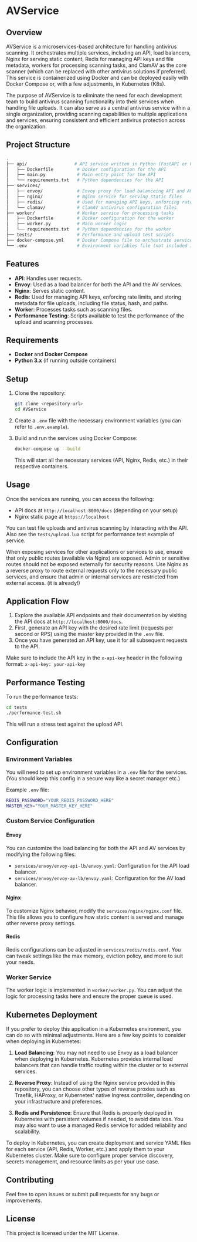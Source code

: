 
# AVService

## Overview

AVService is a microservices-based architecture for handling antivirus scanning. It orchestrates multiple services, including an API, load balancers, Nginx for serving static content, Redis for managing API keys and file metadata, workers for processing scanning tasks, and ClamAV as the core scanner (which can be replaced with other antivirus solutions if preferred). This service is containerized using Docker and can be deployed easily with Docker Compose or, with a few adjustments, in Kubernetes (K8s).

The purpose of AVService is to eliminate the need for each development team to build antivirus scanning functionality into their services when handling file uploads. It can also serve as a central antivirus service within a single organization, providing scanning capabilities to multiple applications and services, ensuring consistent and efficient antivirus protection across the organization.

## Project Structure

```bash
.
├── api/                  # API service written in Python (FastAPI or Flask)
│   ├── Dockerfile         # Docker configuration for the API
│   ├── main.py            # Main entry point for the API
│   └── requirements.txt   # Python dependencies for the API
├── services/
│   ├── envoy/             # Envoy proxy for load balanceing API and AV services
│   ├── nginx/             # Nginx service for serving static files
│   ├── redis/             # Used for managing API keys, enforcing rate limits, and storing metadata for file uploads, including file status, hash, and paths.
│   └── clamav/            # ClamAV antivirus configuration files
├── worker/                # Worker service for processing tasks
│   ├── Dockerfile         # Docker configuration for the worker
│   ├── worker.py          # Main worker logic
│   └── requirements.txt   # Python dependencies for the worker
├── tests/                 # Performance and upload test scripts
├── docker-compose.yml     # Docker Compose file to orchestrate services
└── .env                   # Environment variables file (not included in the repo)
```

## Features

- **API**: Handles user requests.
- **Envoy**: Used as a load balancer for both the API and the AV services.
- **Nginx**: Serves static content.
- **Redis**: Used for managing API keys, enforcing rate limits, and storing metadata for file uploads, including file status, hash, and paths.
- **Worker**: Processes tasks such as scanning files.
- **Performance Testing**: Scripts available to test the performance of the upload and scanning processes.

## Requirements

- **Docker** and **Docker Compose**
- **Python 3.x** (if running outside containers)

## Setup

1. Clone the repository:

   ```bash
   git clone <repository-url>
   cd AVService
   ```

2. Create a `.env` file with the necessary environment variables (you can refer to `.env.example`).

3. Build and run the services using Docker Compose:

   ```bash
   docker-compose up --build
   ```

   This will start all the necessary services (API, Nginx, Redis, etc.) in their respective containers.

## Usage

Once the services are running, you can access the following:

- API docs at `http://localhost:8000/docs` (depending on your setup)
- Nginx static page at `https://localhost`

You can test file uploads and antivirus scanning by interacting with the API. Also see the `tests/upload.lua` script for performance test example of service.

When exposing services for other applications or services to use, ensure that only public routes (available via Nginx) are exposed. Admin or sensitive routes should not be exposed externally for security reasons. Use Nginx as a reverse proxy to route external requests only to the necessary public services, and ensure that admin or internal services are restricted from external access. (it is already!)

## Application Flow

1. Explore the available API endpoints and their documentation by visiting the API docs at `http://localhost:8000/docs`.
2. First, generate an API key with the desired rate limit (requests per second or RPS) using the master key provided in the `.env` file.
3. Once you have generated an API key, use it for all subsequent requests to the API.

Make sure to include the API key in the `x-api-key` header in the following format:
`x-api-key: your-api-key`

## Performance Testing

To run the performance tests:

```bash
cd tests
./performance-test.sh
```

This will run a stress test against the upload API.

## Configuration

### Environment Variables

You will need to set up environment variables in a `.env` file for the services. (You should keep this config in a secure way like a secret manager etc.)

Example `.env` file:

```bash
REDIS_PASSWORD="YOUR_REDIS_PASSWORD_HERE"
MASTER_KEY="YOUR_MASTER_KEY_HERE"
```

### Custom Service Configuration

#### Envoy

You can customize the load balancing for both the API and AV services by modifying the following files:

- `services/envoy/envoy-api-lb/envoy.yaml`: Configuration for the API load balancer.
- `services/envoy/envoy-av-lb/envoy.yaml`: Configuration for the AV load balancer.

#### Nginx

To customize Nginx behavior, modify the `services/nginx/nginx.conf` file. This file allows you to configure how static content is served and manage other reverse proxy settings.

#### Redis

Redis configurations can be adjusted in `services/redis/redis.conf`. You can tweak settings like the max memory, eviction policy, and more to suit your needs.

### Worker Service

The worker logic is implemented in `worker/worker.py`. You can adjust the logic for processing tasks here and ensure the proper queue is used.

## Kubernetes Deployment

If you prefer to deploy this application in a Kubernetes environment, you can do so with minimal adjustments. Here are a few key points to consider when deploying in Kubernetes:

1. **Load Balancing**:
   You may not need to use Envoy as a load balancer when deploying in Kubernetes. Kubernetes provides internal load balancers that can handle traffic routing within the cluster or to external services.

2. **Reverse Proxy**:
   Instead of using the Nginx service provided in this repository, you can choose other types of reverse proxies such as Traefik, HAProxy, or Kubernetes' native Ingress controller, depending on your infrastructure and preferences.

3. **Redis and Persistence**:
   Ensure that Redis is properly deployed in Kubernetes with persistent volumes if needed, to avoid data loss. You may also want to use a managed Redis service for added reliability and scalability.

To deploy in Kubernetes, you can create deployment and service YAML files for each service (API, Redis, Worker, etc.) and apply them to your Kubernetes cluster. Make sure to configure proper service discovery, secrets management, and resource limits as per your use case.

## Contributing

Feel free to open issues or submit pull requests for any bugs or improvements.

## License

This project is licensed under the MIT License.
